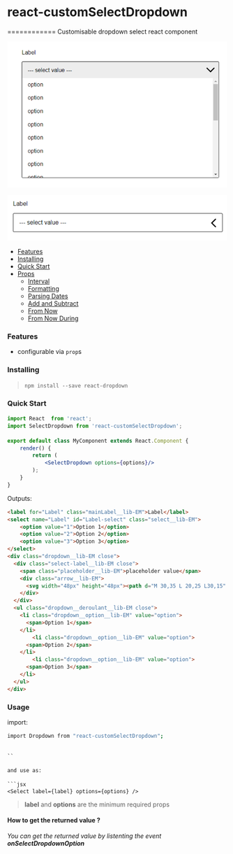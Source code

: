 # react-customSelectDropdown
============
Customisable dropdown select react component

![Dropdown select element open](./src/SelectDropdown-open.PNG)

![Dropdown select element close](./src/SelectDropdown-close.PNG)

- [Features](#features)
- [Installing](#installing)
- [Quick Start](#quick-start)
- [Props](#props)
    - [Interval](#interval)
    - [Formatting](#formatting)
    - [Parsing Dates](#parsing-dates)
    - [Add and Subtract](#add-and-subtract)
    - [From Now](#from-now)
    - [From Now During](#from-now-during)

### Features

- configurable via `prop`s

### Installing

> `npm install --save react-dropdown`


### Quick Start

```jsx
import React  from 'react';
import SelectDropdown from 'react-customSelectDropdown';

export default class MyComponent extends React.Component {
    render() {
        return (
            <SelectDropdown options={options}/>
        );
    }
}
```

Outputs:

```html
<label for="Label" class="mainLabel__lib-EM">Label</label>
<select name="Label" id="Label-select" class="select__lib-EM">
    <option value="1">Option 1</option>
    <option value="2">Option 2</option>
    <option value="3">Option 3</option>
</select>
<div class="dropdown__lib-EM close">
  <div class="select-label__lib-EM close">
    <span class="placeholder__lib-EM">placeholder value</span>
    <div class="arrow__lib-EM">
      <svg width="48px" height="48px"><path d="M 30,35 L 20,25 L30,15" stroke-width="3" stroke-linecap="round" style="fill: none; stroke: black;"></path></svg>
    </div>
  </div>
  <ul class="dropdown__deroulant__lib-EM close">
    <li class="dropdown__option__lib-EM" value="option">
      <span>Option 1</span>
    </li>
        <li class="dropdown__option__lib-EM" value="option">
      <span>Option 2</span>
    </li>
        <li class="dropdown__option__lib-EM" value="option">
      <span>Option 3</span>
    </li>
  </ul>
</div>
```

### Usage

import:

```bash
import Dropdown from "react-customSelectDropdown";
```
```

``

and use as:

```jsx
<Select label={label} options={options} />
```

> **label** and **options** are the minimum required props

#### How to get the returned value ?

*You can get the returned value by listenting the event **onSelectDropdownOption***

